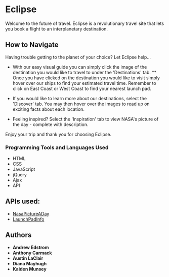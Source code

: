 # Eclipse

Welcome to the future of travel. Eclipse is a revolutionary travel site that lets you book a flight to an interplanetary destination.

## How to Navigate

Having trouble getting to the planet of your choice? Let Eclipse help...

* With our easy visual guide you can simply click the image of the destination you would like to travel to under the 'Destinations' tab.
    ** Once you have clicked on the destination you would like to visit simply hover over our ships to find your estimated travel time. Remember to click on East Coast or West Coast to find your nearest launch pad.

* If you would like to learn more about our destinations, select the 'Discover' tab. You may then hover over the images to read up on exciting facts about each location.

* Feeling inspired? Select the 'Inspiration' tab to view NASA's picture of the day - complete with description.

Enjoy your trip and thank you for choosing Eclipse.

### Programming Tools and Languages Used

* HTML
* CSS
* JavaScript
* jQuery
* Ajax
* API

## APIs used:

* [NasaPictureADay](https://api.nasa.gov/)
* [LaunchPadInfo](https://docs.spacexdata.com/?version=latest)


## Authors

* **Andrew Edstrom**
* **Anthony Carmack**
* **Austin LaClair**
* **Diana Mayhugh**
* **Kaiden Munsey**